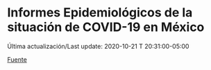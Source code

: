# Informes Epidemiológicos de la situación de COVID-19 en México
Última actualización/Last update: 2020-10-21 T 20:31:00-05:00

 [Fuente](https://www.gob.mx/salud/documentos/informes-epidemiologicos-de-la-situacion-de-covid-19-en-mexico)
